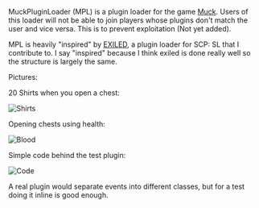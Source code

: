MuckPluginLoader (MPL) is a plugin loader for the game [Muck](https://store.steampowered.com/app/1625450/Muck/). Users of this loader will not be able to join players whose plugins don't match the user and vice versa. This is to prevent exploitation (Not yet added).

MPL is heavily "inspired" by [EXILED](https://github.com/Exiled-Team/EXILED), a plugin loader for SCP: SL that I contribute to. I say "inspired" because I think exiled is done really well so the structure is largely the same.

Pictures:

20 Shirts when you open a chest:

![Shirts](https://oliy.is-just-a.dev/d3htlb_9016.jpeg)

Opening chests using health:

![Blood](https://oliy.is-just-a.dev/9da5il_9013.jpeg)

Simple code behind the test plugin:

![Code](https://oliy.is-just-a.dev/z9dyg_9014.png)

A real plugin would separate events into different classes, but for a test doing it inline is good enough.
